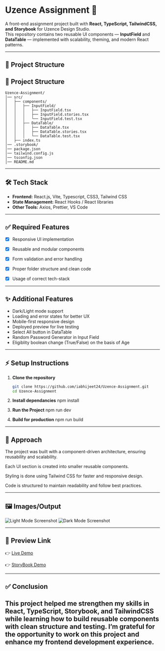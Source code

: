 # Uzence Assignment 🚀  

A front-end assignment project built with **React, TypeScript, TailwindCSS, and Storybook** for Uzence Design Studio.  
This repository contains two reusable UI components — **InputField** and **DataTable** — implemented with scalability, theming, and modern React patterns.  

---
    
## 📂 Project Structure  

## 📂 Project Structure

```
Uzence-Assignment/
│── src/
│   ├── components/
│   │   ├── InputField/
│   │   │   ├── InputField.tsx
│   │   │   ├── InputField.stories.tsx
│   │   │   └── InputField.test.tsx
│   │   ├── DataTable/
│   │   │   ├── DataTable.tsx
│   │   │   ├── DataTable.stories.tsx
│   │   │   └── DataTable.test.tsx
│   ├── index.ts
│── .storybook/
│── package.json
│── tailwind.config.js
│── tsconfig.json
│── README.md

```

---

## 🛠️ Tech Stack
- **Frontend:** React.js, Vite, Typescript, CSS3, Tailwind CSS  
- **State Management:** React Hooks / React libraries 
- **Other Tools:** Axios, Prettier, VS Code 

---

## ✅ Required Features
- [x] Responsive UI implementation  
- [x] Reusable and modular components  
- [x] Form validation and error handling  
- [x] Proper folder structure and clean code  
- [x] Usage of correct tech-stack 


---

## ✨ Additional Features
- Dark/Light mode support  
- Loading and error states for better UX  
- Mobile-first responsive design  
- Deployed preview for live testing
- Select All button in DataTable
- Random Password Generator in Input Field  
- Eligiblity boolean change (True/False) on the basis of Age

---

## ⚡ Setup Instructions
1. **Clone the repository**
   ```bash
   git clone https://github.com/iabhijeet24/Uzence-Assignment.git
   cd Uzence-Assignment

2. **Install dependancies**
   npm install

3. **Run the Project**
   npm run dev


3. **Build for production**
   npm run build

---

## 🧭 Approach

The project was built with a component-driven architecture, ensuring reusability and scalability.

Each UI section is created into smaller reusable components.

Styling is done using Tailwind CSS for faster and responsive design.

Code is structured to maintain readability and follow best practices.

---
## 🖼️ Images/Output

![Light Mode Screenshot](./src/assets/light.png)
![Dark Mode Screenshot](./src/assets/dark.PNG)

---

## 🔗 Preview Link
👉 [Live Demo](https://uzence-assignment-seven.vercel.app/)

👉 [StoryBook Demo](https://uzence-assignment-4c6x.vercel.app/?path=/story/components-datatable--default)

---

## ✅ Conclusion

This project helped me strengthen my skills in React, TypeScript, Storybook, and TailwindCSS while learning how to build reusable components with clean structure and testing. I’m grateful for the opportunity to work on this project and enhance my frontend development experience.
---
